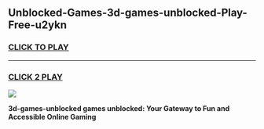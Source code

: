 
## Unblocked-Games-3d-games-unblocked-Play-Free-u2ykn
<h3>
<a href="https://premium76.site?title=3d-games-unblocked&ref=20A">CLICK TO PLAY</a></h3>
<hr>

<h3>
<a href="https://premium76.site?title=3d-games-unblocked&ref=20A">CLICK 2 PLAY</a>
  
</h3>

<a href="https://premium76.site?title=3d-games-unblocked&ref=20A"><img src="https://clearcache.store/games.png"></a>


**3d-games-unblocked games unblocked: Your Gateway to Fun and Accessible Online Gaming**
